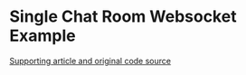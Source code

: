 # Single Chat Room Websocket Example

[Supporting article and original code source](https://www.codeproject.com/articles/1074237/a-single-room-chat-program-with-websocket)



